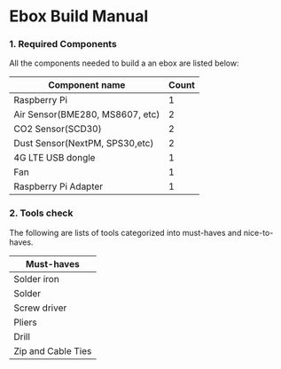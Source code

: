 # Ebox Build Manual

### 1. Required Components
All the components needed to build a an ebox are listed below:

| Component name                 | Count                |
|--------------------------------|----------------------|
| Raspberry Pi | 1                    |
| Air Sensor(BME280, MS8607, etc)     | 2                    |
| CO2 Sensor(SCD30)       | 2                    |
| Dust Sensor(NextPM, SPS30,etc)|2|
| 4G LTE USB dongle |1|
| Fan|1|
| Raspberry Pi Adapter|1|


### 2. Tools check
The following are lists of tools categorized into must-haves and nice-to-haves.

| Must-haves               |
|--------------------------|
| Solder iron              |
| Solder                   |      
| Screw driver             |  
| Pliers                   |   
| Drill                    |
|Zip and Cable Ties              |




